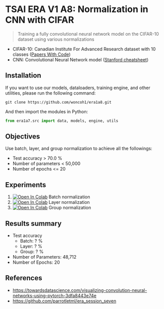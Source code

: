 # TSAI ERA V1 A8: Normalization in CNN with CIFAR
> Training a fully convolutional neural network model on the CIFAR-10 dataset using various normalizations
- CIFAR-10: Canadian Institute For Advanced Research dataset with 10 classes ([Papers With Code](https://paperswithcode.com/dataset/cifar-10))
- CNN: Convolutional Neural Network model ([Stanford cheatsheet](https://stanford.edu/~shervine/teaching/cs-230/cheatsheet-convolutional-neural-networks))

## Installation
If you want to use our models, dataloaders, training engine, and other utilities, please run the following command:
```console
git clone https://github.com/woncoh1/era1a8.git
```
And then import the modules in Python:
```python
from era1a7.src import data, models, engine, utils
```

## Objectives
Use batch, layer, and group normalization to achieve all the followings:
- Test accuracy > 70.0 %
- Number of parameters < 50,000
- Number of epochs <= 20

## Experiments
1. [![Open In Colab](https://colab.research.google.com/assets/colab-badge.svg)](https://colab.research.google.com/github/woncoh1/era1a8/blob/main/nbs/S8_BN.ipynb) Batch normalization
2. [![Open In Colab](https://colab.research.google.com/assets/colab-badge.svg)](https://colab.research.google.com/github/woncoh1/era1a8/blob/main/nbs/S8_LN.ipynb) Layer normalization
3. [![Open In Colab](https://colab.research.google.com/assets/colab-badge.svg)](https://colab.research.google.com/github/woncoh1/era1a8/blob/main/nbs/S8_GN.ipynb) Group normalization

## Results summary
- Test accuracy
    - Batch: ? % 
    - Layer: ? %
    - Group: ? %
- Number of Parameters: 48,712
- Number of Epochs: 20

## References
- https://towardsdatascience.com/visualizing-convolution-neural-networks-using-pytorch-3dfa8443e74e
- https://github.com/parrotletml/era_session_seven
